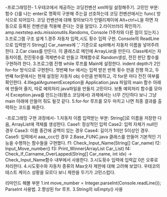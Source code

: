 
-프로그래밍전-
1.우테코에서 제공하는 코딩컨벤션 xml파일 설정해주기.
    고민인 부분: 함수 {}를 나는 enter로 명확히 구분해 주는걸 선호하는데 코딩 컨벤션에서는 func{ 방식으로 되어있다.
    코딩 컨벤션에 대해 찾아보다가 인텔리제이에 Alt+ctrl+L을 하면 자동으로 등록된 컨벤션을 적용해 준다는 것을 알았다.
2.라이브러리 확인하기. amp.nextstep.edu.missionutils.Randoms, Console (1주차와 다른 점이 있는지.)
3.프로그램 구조 설계
    1.경주 자동차 입력,시도 횟수 입력 구현. Console의 ReadLine으로 입력받기
        String[] Car_names에 ',' 기준으로 split해서 자동차 이름을 넣어주려 한다.
    2.Car class를 만든다. 이 클래스로 메인에 ArrayList<Car>을 만든다.
        Class에서는 자동차이름, 전진횟수를 객체변수로 만들고
        객체함수로 Random생성, 전진 판단 함수를 구현하려 한다.
    3.프로그램 진행 while 루프를 Main에 설정한다.
        indent depth가 2인 for-for 방식으로 구현한다.
        첫번째 for 에서는 입력 받은 반복 횟수 만큼 진행 하고,
        두번째 for문에서는 현재 설정된 자동차 obj 수만큼 반복하고, 각 for문 마다 전진 여부를 확인한다.
    4.IllegalArgumentException을 Application.java 파일의 main 함수 아래에 만들어 줄지, 따로 예외처리 java파일을 만들지 고민이다.
        보통 예외처리 함수를 모아서 Exception.java를 만드는데(평소 코딩에서) 과제에서는 너무 간단하다 보니 그냥 main 아래에 만들어 줘도 될것 같다.
    5.for-for 루프를 모두 마치고 나면 최종 결과를 출력하는 코드를 짜준다.


-프로그래밍 구현 과정에서-
1.자동차 이름 입력받는 부분: String[]로 이름을 저장한 다음, ArrayList<Car>에 객체를 생성한다.
    Case1: 정상적인 입력
    Case2: 입력 자체가 null인 경우
    Case3: 이름 중간에 공백이 있는 경우
    Case4: 길이가 1미만 5이상인 경우.
    Case5: 입력에서 aaa,,ccc인 경우
2.Base_FUNC.java 클래스를 만들어 기본적인 기능을 수행하는 함수들을 구현했다.
    f1: Check_Input_Name(String[] Car_name) 
    f2: Input_Move_number()
    f3: Print_Winner(ArrayList<Car> Car_List)
    f4: Check_If_Carname_OverLapped(String[] Car_name, int idx) -> Check_Input_Name함수 내부에서 사용한다.
3.시도횟수 입력에 입력값 0은 오류로 처리한다.
4.시도횟수와 자동차 종류의 Max숫자 제한에 대해 고려해 보았다. 우테코의 테스트 케이스 상황을 모르다 보니 제한을 두기가 고민스럽다.


리마인드 해볼 부분
1.int move_number = Integer.parseInt(Console.readLine()); ParseInt 사용법.
2.향상된 for 루프.
3.String의 isEmpty() 사용